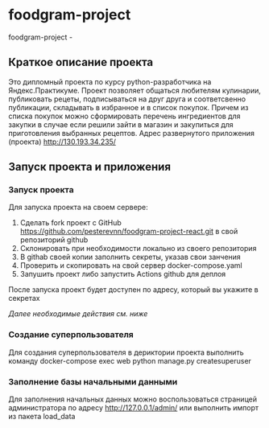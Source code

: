 # foodgram-project
foodgram-project - 

## Краткое описание проекта
Это дипломный проекта по курсу python-разработчика на Яндекс.Практикуме. Проект позволяет общаться любителям кулинарии, публиковать рецеты, подписываться на друг друга и соответсвенно публикации, складывать в избранное и в список покупок. Причем из списка покупок можно сформировать перечень ингредиентов для закупки в случае если решили зайти в магазин и закупиться для приготовления выбранных рецептов. 
Адрес развернутого приложения (проекта) http://130.193.34.235/

## Запуск проекта и приложения
### Запуск проекта
Для запуска проекта на своем сервере:
1. Сделать fork проект с GitHub <https://github.com/pesterevnn/foodgram-project-react.git> в свой репозиторий github
2. Склонировать при необходимости локально из своего репозитория
3. В githab своей копии заполнить секреты, указав свои занчения
4. Проверить и скопировать на свой сервер docker-compose.yaml
5. Запушить проект либо запустить Actions github для деплоя

После запуска проект будет доступен по адресу, который вы укажите в секретах

*Далее необходимые действия см. ниже*

### Создание суперпользователя
Для создания суперпользователя в дериктории проекта выполнить команду
	docker-compose exec web python manage.py createsuperuser

### Заполнение базы начальными данными
Для заполнения начальных данных можно воспользоваться страницей администратора по адресу <http://127.0.0.1/admin/> или выполнить импорт из пакета load_data
